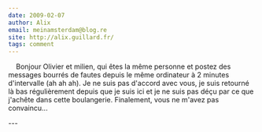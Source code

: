 ```yaml
---
date: 2009-02-07
author: Alix
email: meinamsterdam@blog.re
site: http://alix.guillard.fr/
tags: comment
---
```


<p>&nbsp;&nbsp;&nbsp; Bonjour Olivier et milien, qui êtes la même personne et postez des messages bourrés de fautes depuis le même ordinateur à 2 minutes d'intervalle (ah ah ah). Je ne suis pas d'accord avec vous, je suis retourné là bas régulièrement depuis que je suis ici et je ne suis pas déçu par ce que j'achête dans cette boulangerie. Finalement, vous ne m'avez pas convaincu...</p>
---